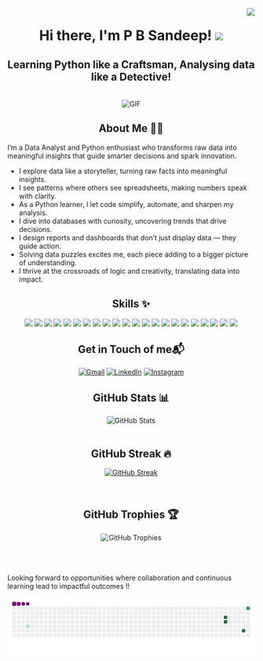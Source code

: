 <img align="right" src="https://komarev.com/ghpvc/?username=SandyBGowda&color=orange&shape=flat-square" />

# <h1 align="center"> Hi there, I'm P B Sandeep! <img src="https://media.giphy.com/media/hvRJCLFzcasrR4ia7z/giphy.gif" width="5%"></a> </h1>
<h2 align="center"> Learning Python like a Craftsman, Analysing data like a Detective! </h2>
<br>

<div align="center">
  <img src="https://www.caxsol.com/assets/img/data-analysis.gif" alt="GIF">
</div>

## <h2 align="center"> About Me 👨‍💻</h2>

I’m a Data Analyst and Python enthusiast who transforms raw data into meaningful insights that guide smarter decisions and spark innovation.

- I explore data like a storyteller, turning raw facts into meaningful insights.
- I see patterns where others see spreadsheets, making numbers speak with clarity.
- As a Python learner, I let code simplify, automate, and sharpen my analysis.
- I dive into databases with curiosity, uncovering trends that drive decisions.
- I design reports and dashboards that don’t just display data — they guide action.
- Solving data puzzles excites me, each piece adding to a bigger picture of understanding.
- I thrive at the crossroads of logic and creativity, translating data into impact. 

## <h2 align="center">Skills ✨</h2>
<p align="center">

<!-- Languages & Tools -->
<img src="https://img.shields.io/badge/SQL-025E8C?style=for-the-badge&logo=postgresql&logoColor=white" />
<img src="https://img.shields.io/badge/Excel-217346?style=for-the-badge&logo=microsoft-excel&logoColor=white" />
<img src="https://img.shields.io/badge/Python-3776AB?style=for-the-badge&logo=python&logoColor=white" />
<img src="https://img.shields.io/badge/Power%20BI-F2C811?style=for-the-badge&logo=powerbi&logoColor=black" />
<img src="https://img.shields.io/badge/Tableau-E97627?style=for-the-badge&logo=tableau&logoColor=white" />
<img src="https://img.shields.io/badge/Jupyter-F37626?style=for-the-badge&logo=jupyter&logoColor=white" />
<img src="https://img.shields.io/badge/R-276DC3?style=for-the-badge&logo=r&logoColor=white" />
<img src="https://img.shields.io/badge/Unity-100000?style=for-the-badge&logo=unity&logoColor=white" />
<img src="https://img.shields.io/badge/C%23-239120?style=for-the-badge&logo=c-sharp&logoColor=white" />
<img src="https://img.shields.io/badge/AWS-232F3E?style=for-the-badge&logo=amazon-aws&logoColor=white" />


<!-- Python Libraries -->
<img src="https://img.shields.io/badge/Pandas-150458?style=for-the-badge&logo=pandas&logoColor=white" />
<img src="https://img.shields.io/badge/NumPy-013243?style=for-the-badge&logo=numpy&logoColor=white" />
<img src="https://img.shields.io/badge/Matplotlib-003B57?style=for-the-badge&logo=plotly&logoColor=white" />

<!-- Core Skills -->
<img src="https://img.shields.io/badge/Data%20Cleaning-FF6F00?style=for-the-badge&logo=databricks&logoColor=white" />
<img src="https://img.shields.io/badge/Data%20Visualization-008080?style=for-the-badge&logo=visualstudiocode&logoColor=white" />
<img src="https://img.shields.io/badge/Statistical%20Analysis-6A1B9A?style=for-the-badge&logo=google-analytics&logoColor=white" />
<img src="https://img.shields.io/badge/Reporting-007ACC?style=for-the-badge&logo=microsoft&logoColor=white" />

<!-- Additional Knowledge on -->
<img src="https://img.shields.io/badge/HTML5-E34F26?style=for-the-badge&logo=html5&logoColor=white" />
<img src="https://img.shields.io/badge/CSS3-1572B6?style=for-the-badge&logo=css3&logoColor=white" />
<img src="https://img.shields.io/badge/C-00599C?style=for-the-badge&logo=c&logoColor=white" />
<img src="https://img.shields.io/badge/MS%20Office-D83B01?style=for-the-badge&logo=microsoft-office&logoColor=white" />
<img src="https://img.shields.io/badge/Figma-F24E1E?style=for-the-badge&logo=figma&logoColor=white" />

</p>
  

## <h2 align="center"> Get in Touch of me📬</h2>

<div align="center">
  <a href="mailto:anithasandeep8@gmail.com"><img src="https://img.shields.io/badge/Gmail-D14836?style=for-the-badge&logo=gmail&logoColor=white" alt="Gmail"></a>
  <a href="https://www.linkedin.com/in/p-b-sandeep-645b63243/"><img src="https://img.shields.io/badge/LinkedIn-0A66C2?style=for-the-badge&logo=linkedin&logoColor=white" alt="LinkedIn"></a>
  <a href="https://www.instagram.com/tranquil_trip_/"><img src="https://img.shields.io/badge/Instagram-E4405F?style=for-the-badge&logo=instagram&logoColor=white" alt="Instagram"></a>
</div>

## <h2 align="center"> GitHub Stats 📊</h2>

<div align="center">
  <img src="https://github-readme-stats.vercel.app/api?username=SandyBGowda&show_icons=true" alt="GitHub Stats">
</div>
</br>

## <h2 align="center"> GitHub Streak 🔥</h2>

<div align="center">
  <a href="https://git.io/streak-stats"><img src="https://streak-stats.demolab.com?user=SandyBGowda&theme=highcontrast&hide_border=true" alt="GitHub Streak"></a>
</div>
</br>
</br>


## <h2 align="center"> GitHub Trophies 🏆</h2>
<div align="center">
  <img src="https://github-profile-trophy.vercel.app/?username=SandyBGowda&theme=dark&no-frame=false&no-bg=false&margin-w=4" alt="GitHub Trophies">
</div>
<br>
</br>
</br>

Looking forward to opportunities where collaboration and continuous learning lead to impactful outcomes !!

![snake gif](https://github.com/SandyBGowda/SandyBGowda/blob/output/github-contribution-grid-snake.gif)
